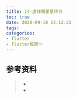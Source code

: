```yaml
---
title: 14-虚线和星星评分
toc: true
date: 2020-09-18 22:12:21
tags:
categories:
- flutter
- flutter框架一
---
```






## 参考资料
> - []()
> - []()
